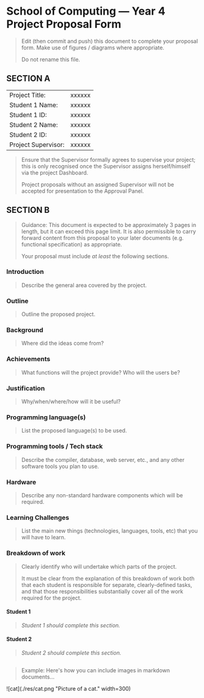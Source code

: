 # School of Computing &mdash; Year 4 Project Proposal Form

> Edit (then commit and push) this document to complete your proposal form.
> Make use of figures / diagrams where appropriate.
>
> Do not rename this file.

## SECTION A

|                     |                   |
|---------------------|-------------------|
|Project Title:       | xxxxxx            |
|Student 1 Name:      | xxxxxx            |
|Student 1 ID:        | xxxxxx            |
|Student 2 Name:      | xxxxxx            |
|Student 2 ID:        | xxxxxx            |
|Project Supervisor:  | xxxxxx            |

> Ensure that the Supervisor formally agrees to supervise your project; this is only recognised once the
> Supervisor assigns herself/himself via the project Dashboard.
>
> Project proposals without an assigned
> Supervisor will not be accepted for presentation to the Approval Panel.

## SECTION B

> Guidance: This document is expected to be approximately 3 pages in length, but it can exceed this page limit.
> It is also permissible to carry forward content from this proposal to your later documents (e.g. functional
> specification) as appropriate.
>
> Your proposal must include *at least* the following sections.


### Introduction

> Describe the general area covered by the project.

### Outline

> Outline the proposed project.

### Background

> Where did the ideas come from?

### Achievements

> What functions will the project provide? Who will the users be?

### Justification

> Why/when/where/how will it be useful?

### Programming language(s)

> List the proposed language(s) to be used.

### Programming tools / Tech stack

> Describe the compiler, database, web server, etc., and any other software tools you plan to use.

### Hardware

> Describe any non-standard hardware components which will be required.

### Learning Challenges

> List the main new things (technologies, languages, tools, etc) that you will have to learn.

### Breakdown of work

> Clearly identify who will undertake which parts of the project.
>
> It must be clear from the explanation of this breakdown of work both that each student is responsible for
> separate, clearly-defined tasks, and that those responsibilities substantially cover all of the work required
> for the project.

#### Student 1

> *Student 1 should complete this section.*

#### Student 2

> *Student 2 should complete this section.*

##

> Example: Here's how you can include images in markdown documents...

![cat](./res/cat.png "Picture of a cat." width=300)
